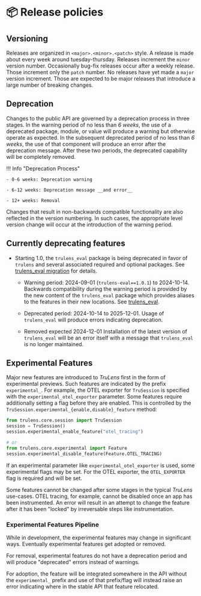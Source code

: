 # 📦 Release policies

## Versioning

Releases are organized in `<major>.<minor>.<patch>` style. A release is made
about every week around tuesday-thursday. Releases increment the `minor` version
number. Occasionally bug-fix releases occur after a weekly release. Those
increment only the `patch` number. No releases have yet made a `major` version
increment. Those are expected to be major releases that introduce a large number
of breaking changes.

## Deprecation

Changes to the public API are governed by a deprecation process in three stages.
In the warning period of no less than _6 weeks_, the use of a deprecated
package, module, or value will produce a warning but otherwise operate as
expected. In the subsequent deprecated period of no less than _6 weeks_, the
use of that component will produce an error after the deprecation message. After
these two periods, the deprecated capability will be completely removed.

!!! Info "Deprecation Process"

    - 0-6 weeks: Deprecation warning

    - 6-12 weeks: Deprecation message __and error__

    - 12+ weeks: Removal

Changes that result in non-backwards compatible functionality are also reflected
in the version numbering. In such cases, the appropriate level version change
will occur at the introduction of the warning period.

## Currently deprecating features

- Starting 1.0, the `trulens_eval` package is being deprecated in favor of
  `trulens` and several associated required and optional packages. See
  [trulens_eval migration](/trulens/guides/trulens_eval_migration) for details.

    - Warning period: 2024-09-01 (`trulens-eval==1.0.1`) to 2024-10-14.
    Backwards compatibility during the warning period is provided by the new
    content of the `trulens_eval` package which provides aliases to the features
    in their new locations. See
    [trulens_eval](trulens/api/trulens_eval/index.md).

    - Deprecated period: 2024-10-14 to 2025-12-01. Usage of `trulens_eval` will
  	produce errors indicating deprecation.

    - Removed expected 2024-12-01 Installation of the latest version of
  	`trulens_eval` will be an error itself with a message that `trulens_eval` is
    no longer maintained.

## Experimental Features

Major new features are introduced to _TruLens_ first in the form of experimental
previews. Such features are indicated by the prefix `experimental_`. For
example, the OTEL exporter for `TruSession` is specified with the
`experimental_otel_exporter` parameter. Some features require additionally
setting a flag before they are enabled. This is controlled by the
`TruSession.experimental_{enable,disable}_feature` method:

```python
from trulens.core.session import TruSession
session = TruSession()
session.experimental_enable_feature("otel_tracing")

# or
from trulens.core.experimental import Feature
session.experimental_disable_feature(Feature.OTEL_TRACING)
```

If an experimental parameter like `experimental_otel_exporter` is used, some
experimental flags may be set. For the OTEL exporter, the `OTEL_EXPORTER` flag
is required and will be set.

Some features cannot be changed after some stages in the typical _TruLens_
use-cases. OTEL tracing, for example, cannot be disabled once an app has been
instrumented. An error will result in an attempt to change the feature after it
has been "locked" by irreversable steps like instrumentation.

### Experimental Features Pipeline

While in development, the experimental features may change in significant ways.
Eventually experimental features get adopted or removed.

For removal, experimental features do not have a deprecation period and will
produce "deprecated" errors instead of warnings.

For adoption, the feature will be integrated somewhere in the API without the
`experimental_` prefix and use of that prefix/flag will instead raise an error
indicating where in the stable API that feature relocated.
